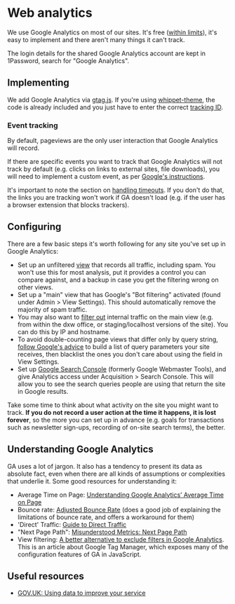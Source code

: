 # Web analytics

We use Google Analytics on most of our sites. It's free ([within limits](https://support.google.com/analytics/answer/1070983?hl=en)), it's easy to implement and there aren't many things it can't track.

The login details for the shared Google Analytics account are kept in 1Password, search for "Google Analytics".

## Implementing

We add Google Analytics via [gtag.js](https://developers.google.com/analytics/devguides/collection/gtagjs/). If you're using [whippet-theme](https://github.com/dxw/whippet-theme), the code is already included and you just have to enter the correct [tracking ID](https://support.google.com/analytics/answer/1008080?hl=en).

### Event tracking

By default, pageviews are the only user interaction that Google Analytics will record.

If there are specific events you want to track that Google Analytics will not track by default (e.g. clicks on links to external sites, file downloads), you will need to implement a custom event, as per [Google's instructions](https://developers.google.com/analytics/devguides/collection/gtagjs/sending-data).

It's important to note the section on [handling timeouts](https://developers.google.com/analytics/devguides/collection/gtagjs/sending-data#handle_timeouts). If you don't do that, the links you are tracking won't work if GA doesn't load (e.g. if the user has a browser extension that blocks trackers).

## Configuring

There are a few basic steps it's worth following for any site you've set up in Google Analytics:

* Set up an unfiltered [view](https://support.google.com/analytics/answer/1009714?hl=en-GB&ref_topic=6014102) that records all traffic, including spam. You won't use this for most analysis, put it provides a control you can compare against, and a backup in case you get the filtering wrong on other views.
* Set up a "main" view that has Google's "Bot filtering" activated (found under Admin > View Settings). This should automatically remove the majority of spam traffic.
* You may also want to [filter out](https://support.google.com/analytics/answer/1033162?hl=en) internal traffic on the main view (e.g. from within the dxw office, or staging/localhost versions of the site). You can do this by IP and hostname.
* To avoid double-counting page views that differ only by query string, [follow Google's advice](https://support.google.com/analytics/answer/1009671?hl=en) to build a list of query parameters your site receives, then blacklist the ones you don't care about using the field in View Settings.
* Set up [Google Search Console](https://search.google.com/search-console/about) (formerly Google Webmaster Tools), and give Analytics access under Acquisition > Search Console. This will allow you to see the search queries people are using that return the site in Google results.

Take some time to think about what activity on the site you might want to track. **If you do not record a user action at the time it happens, it is lost forever**, so the more you can set up in advance (e.g. goals for transactions such as newsletter sign-ups, recording of on-site search terms), the better.

## Understanding Google Analytics

GA uses a lot of jargon. It also has a tendency to present its data as absolute fact, even when there are all kinds of assumptions or complexities that underlie it. Some good resources for understanding it:

* Average Time on Page: [Understanding Google Analytics’ Average Time on Page](https://blog.quiet.ly/insights/understanding-google-analytics-average-time-on-page/)
* Bounce rate: [Adjusted Bounce Rate](https://moz.com/blog/adjusted-bounce-rate) (does a good job of explaining the limitations of bounce rate, and offers a workaround for them)
* 'Direct' Traffic: [Guide to Direct Traffic](https://moz.com/blog/guide-to-direct-traffic-google-analytics)
* "Next Page Path": [Misunderstood Metrics: Next Page Path](http://help.analyticsedge.com/googleanalytics/misunderstood-metrics-next-page-path/)
* View filtering: [A better alternative to exclude filters in Google Analytics](https://www.lunametrics.com/blog/2017/08/10/a-better-alternative-to-exclude-filters-in-google-analytics/). This is an article about Google Tag Manager, which exposes many of the configuration features of GA in JavaScript.

## Useful resources

* [GOV.UK: Using data to improve your service](https://www.gov.uk/service-manual/measuring-success/using-data-to-improve-your-service-an-introduction)
